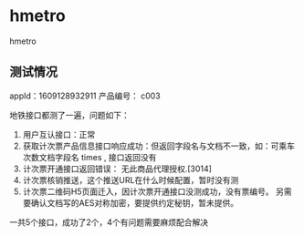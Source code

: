# hmetro

hmetro



## 测试情况

appId：1609128932911  产品编号： c003      

地铁接口都测了一遍，问题如下：
1. 用户互认接口：正常
2. 获取计次票产品信息接口响应成功：但返回字段名与文档不一致，如：可乘车次数文档字段名 times , 接口返回没有
3. 计次票开通接口返回错误： 无此商品代理授权.[3014]
4. 计次票核销推送，这个推送URL在什么时候配置，暂时没有测
5. 计次票二维码H5页面迁入，因计次票开通接口没测成功，没有票编号。 另需要确认文档写的AES对称加密，要提供约定秘钥，暂未提供。 

一共5个接口，成功了2个，4个有问题需要麻烦配合解决
